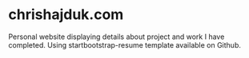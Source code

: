 # chrishajduk.com
Personal website displaying details about project and work I have completed.
Using startbootstrap-resume template available on Github.
